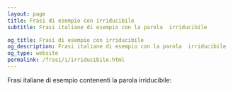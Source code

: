 ```yaml
---
layout: page
title: Frasi di esempio con irriducibile 
subtitle: Frasi italiane di esempio con la parola  irriducibile

og_title: Frasi di esempio con irriducibile 
og_description: Frasi italiane di esempio con la parola  irriducibile
og_type: website
permalink: /frasi/i/irriducibile.html
---
```


Frasi italiane di esempio contenenti la parola irriducibile:


